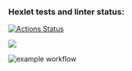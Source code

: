 ### Hexlet tests and linter status:
[![Actions Status](https://github.com/OiJefo/frontend-project-46/workflows/hexlet-check/badge.svg)](https://github.com/OiJefo/frontend-project-46/actions)

<a href="https://asciinema.org/a/059aPwkLRvOlNTf9z9dbAEMWS" target="_blank"><img src="https://asciinema.org/a/059aPwkLRvOlNTf9z9dbAEMWS.svg" /></a>

![example workflow](https://github.com/github/docs/actions/workflows/hexlet-check.yml/badge.svg)
